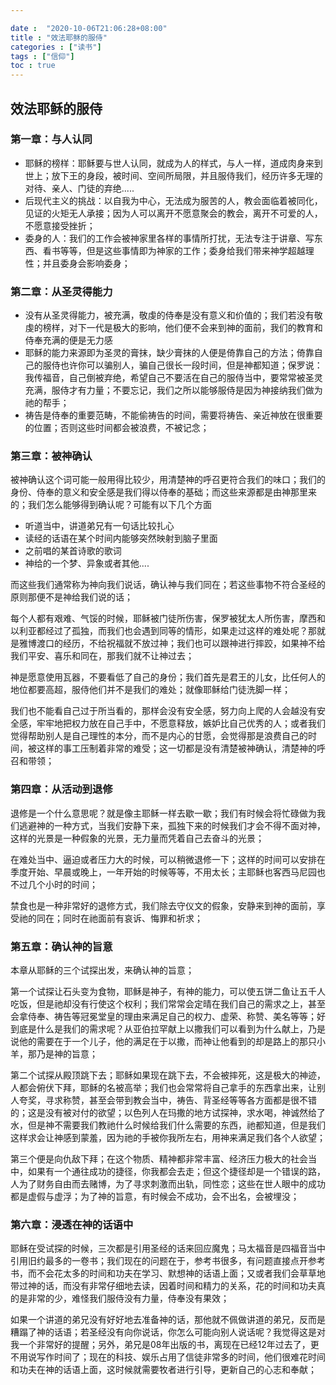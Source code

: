```yaml
---

date :  "2020-10-06T21:06:28+08:00" 
title : "效法耶稣的服侍" 
categories : ["读书"] 
tags : ["信仰"] 
toc : true
---
```


## 效法耶稣的服侍

### 第一章：与人认同

- 耶稣的榜样：耶稣要与世人认同，就成为人的样式，与人一样，道成肉身来到世上；放下王的身段，被时间、空间所局限，并且服侍我们，经历许多无理的对待、亲人、门徒的弃绝.....
- 后现代主义的挑战：以自我为中心，无法成为服苦的人，教会面临着被同化，见证的火矩无人承接；因为人可以离开不愿意聚会的教会，离开不可爱的人，不愿意接受挫折；
- 委身的人：我们的工作会被神家里各样的事情所打扰，无法专注于讲章、写东西、看书等等，但是这些事情即为神家的工作；委身给我们带来神学超越理性；并且委身会影响委身；

### 第二章：从圣灵得能力

- 没有从圣灵得能力，被充满，敬虔的侍奉是没有意义和价值的；我们若没有敬虔的榜样，对下一代是极大的影响，他们便不会来到神的面前，我们的教育和侍奉充满的便是无力感
- 耶稣的能力来源即为圣灵的膏抹，缺少膏抹的人便是倚靠自己的方法；倚靠自己的服侍也许你可以骗别人，骗自己很长一段时间，但是神都知道；保罗说：我传福音，自己倒被弃绝，希望自己不要活在自己的服侍当中，要常常被圣灵充满，服侍才有力量；不要忘记，我们之所以能够服侍是因为神接纳我们做为祂的帮手；
- 祷告是侍奉的重要范畴，不能偷祷告的时间，需要将祷告、亲近神放在很重要的位置；否则这些时间都会被浪费，不被记念；

### 第三章：被神确认

​	被神确认这个词可能一般用得比较少，用清楚神的呼召更符合我们的味口；我们的身份、侍奉的意义和安全感是我们得以侍奉的基础；而这些来源都是由神那里来的；我们怎么能够得到确认呢？可能有以下几个方面

- 听道当中，讲道弟兄有一句话比较扎心
- 读经的话语在某个时间内能够突然映射到脑子里面
- 之前唱的某首诗歌的歌词
- 神给的一个梦、异象或者其他....

而这些我们通常称为神向我们说话，确认神与我们同在；若这些事物不符合圣经的原则那便不是神给我们说的话；

​	每个人都有艰难、气馁的时候，耶稣被门徒所伤害，保罗被犹太人所伤害，摩西和以利亚都经过了孤独，而我们也会遇到同等的情形，如果走过这样的难处呢？那就是雅博渡口的经历，不给祝福就不放过神；我们也可以跟神进行摔跤，如果神不给我们平安、喜乐和同在，那我们就不让神过去；

​	神是愿意使用瓦器，不要看低了自己的身份；我们首先是君王的儿女，比任何人的地位都要高超，服侍他们并不是我们的难处；就像耶稣给门徒洗脚一样；

​	我们也不能看自己过于所当看的，那样会没有安全感，努力向上爬的人会越没有安全感，牢牢地把权力放在自己手中，不愿意释放，嫉妒比自己优秀的人；或者我们觉得帮助别人是自己理性的本分，而不是内心的甘愿，会觉得那是浪费自己的时间，被这样的事工压制着非常的难受；这一切都是没有清楚被神确认，清楚神的呼召和带领；

### 第四章：从活动到退修

退修是一个什么意思呢？就是像主耶稣一样去歇一歇；我们有时候会将忙碌做为我们逃避神的一种方式，当我们安静下来，孤独下来的时候我们才会不得不面对神，这样的光景是一种假象的光景，无力量而凭着自己去奋斗的光景；

在难处当中、逼迫或者压力大的时候，可以稍微退修一下；这样的时间可以安排在季度开始、早晨或晚上，一年开始的时候等等，不用太长；主耶稣也客西马尼园也不过几个小时的时间；

禁食也是一种非常好的退修方式，我们除去守仪文的假象，安静来到神的面前，享受祂的同在；同时在祂面前有哀诉、悔罪和祈求；

### 第五章：确认神的旨意

本章从耶稣的三个试探出发，来确认神的旨意；

第一个试探让石头变为食物，耶稣是神子，有神的能力，可以使五饼二鱼让五千人吃饭，但是祂却没有行使这个权利；我们常常会定晴在我们自己的需求之上，甚至会拿侍奉、祷告等冠冕堂皇的理由来满足自己的权力、虚荣、称赞、美名等等；好到底是什么是我们的需求呢？从亚伯拉罕献上以撒我们可以看到为什么献上，乃是说他的需要在于一个儿子，他的满足在于以撒，而神让他看到的却是路上的那只小羊，那乃是神的旨意；

第二个试探从殿顶跳下去；耶稣如果现在跳下去，不会被摔死，这是极大的神迹，人都会俯伏下拜，耶稣的名被高举；我们也会常常将自己拿手的东西拿出来，让别人夸奖，寻求称赞，甚至会带到教会当中，祷告、背圣经等等各方面都是很不错的；这是没有被对付的欲望；以色列人在玛撒的地方试探神，求水喝，神诚然给了水，但是神不需要我们教祂什么时候给我们什么需要的东西，祂都知道，但是我们这样求会让神感到蒙羞，因为祂的手被你我所左右，用神来满足我们各个人欲望；

第三个便是向仇敌下拜；在这个物质、精神都非常丰富、经济压力极大的社会当中，如果有一个通往成功的捷径，你我都会去走；但这个捷径却是一个错误的路，人为了财务自由而去赌博，为了寻求刺激而出轨，同性恋；这些在世人眼中的成功都是虚假与虚浮；为了神的旨意，有时候会不成功，会不出名，会被埋没；

### 第六章：浸透在神的话语中

耶稣在受试探的时候，三次都是引用圣经的话来回应魔鬼；马太福音是四福音当中引用旧约最多的一卷书；我们现在的问题在于，参考书很多，有问题直接点开参考书，而不会花太多的时间和功夫在学习、默想神的话语上面；又或者我们会草草地带过神的话，而没有非常仔细地去读，因着时间和精力的关系，花的时间和功夫真的是非常的少，难怪我们服侍没有力量，侍奉没有果效；

如果一个讲道的弟兄没有好好地去准备神的话，那他就不佩做讲道的弟兄，反而是糟蹋了神的话语；若圣经没有向你说话，你怎么可能向别人说话呢？我觉得这是对我一个非常好的提醒；另外，弟兄是08年出版的书，离现在已经12年过去了，更不用说写作时间了；现在的科技、娱乐占用了信徒非常多的时间，他们很难花时间和功夫在神的话语上面，这时候就需要牧者进行引导，更新自己的心志和奉献；

